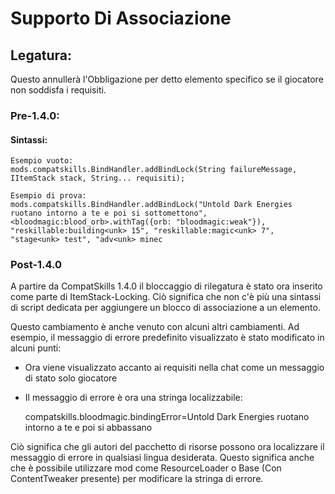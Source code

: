 # Supporto Di Associazione

## Legatura:

Questo annullerà l'Obbligazione per detto elemento specifico se il giocatore non soddisfa i requisiti.

### Pre-1.4.0:

#### Sintassi:

    Esempio vuoto:
    mods.compatskills.BindHandler.addBindLock(String failureMessage, IItemStack stack, String... requisiti);
    
    Esempio di prova:
    mods.compatskills.BindHandler.addBindLock("Untold Dark Energies ruotano intorno a te e poi si sottomettono", <bloodmagic:blood_orb>.withTag({orb: "bloodmagic:weak"}), "reskillable:building<unk> 15", "reskillable:magic<unk> 7", "stage<unk> test", "adv<unk> minec
    

### Post-1.4.0

A partire da CompatSkills 1.4.0 il bloccaggio di rilegatura è stato ora inserito come parte di ItemStack-Locking. Ciò significa che non c'è più una sintassi di script dedicata per aggiungere un blocco di associazione a un elemento.

Questo cambiamento è anche venuto con alcuni altri cambiamenti. Ad esempio, il messaggio di errore predefinito visualizzato è stato modificato in alcuni punti:

- Ora viene visualizzato accanto ai requisiti nella chat come un messaggio di stato solo giocatore
- Il messaggio di errore è ora una stringa localizzabile: 

    compatskills.bloodmagic.bindingError=Untold Dark Energies ruotano intorno a te e poi si abbassano
    

Ciò significa che gli autori del pacchetto di risorse possono ora localizzare il messaggio di errore in qualsiasi lingua desiderata. Questo significa anche che è possibile utilizzare mod come ResourceLoader o Base (Con ContentTweaker presente) per modificare la stringa di errore.